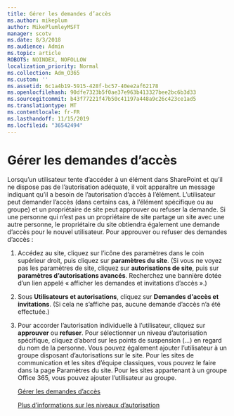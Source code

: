```yaml
---
title: Gérer les demandes d’accès
ms.author: mikeplum
author: MikePlumleyMSFT
manager: scotv
ms.date: 8/3/2018
ms.audience: Admin
ms.topic: article
ROBOTS: NOINDEX, NOFOLLOW
localization_priority: Normal
ms.collection: Adm_O365
ms.custom: ''
ms.assetid: 6c1a4b19-5915-428f-bc57-40ee2af62178
ms.openlocfilehash: 90dfe7323b5f0ae37e963b413327bee2bc6b3d33
ms.sourcegitcommit: b43f77221f47b50c41197a448a9c26c423ce1ad5
ms.translationtype: MT
ms.contentlocale: fr-FR
ms.lasthandoff: 11/15/2019
ms.locfileid: "36542494"
---
```

# <a name="manage-access-requests"></a>Gérer les demandes d’accès

Lorsqu’un utilisateur tente d’accéder à un élément dans SharePoint et qu’il ne dispose pas de l’autorisation adéquate, il voit apparaître un message indiquant qu’il a besoin de l’autorisation d’accès à l’élément. L’utilisateur peut demander l’accès (dans certains cas, à l’élément spécifique ou au groupe) et un propriétaire de site peut approuver ou refuser la demande. Si une personne qui n’est pas un propriétaire de site partage un site avec une autre personne, le propriétaire du site obtiendra également une demande d’accès pour le nouvel utilisateur. Pour approuver ou refuser des demandes d’accès :
  
1. Accédez au site, cliquez sur l’icône des paramètres dans le coin supérieur droit, puis cliquez sur **paramètres du site**. (Si vous ne voyez pas les paramètres de site, cliquez sur **autorisations de site**, puis sur **paramètres d’autorisations avancés**. Recherchez une bannière dotée d’un lien appelé « afficher les demandes et invitations d’accès ».)
    
2. Sous **Utilisateurs et autorisations**, cliquez sur **Demandes d'accès et invitations**. (Si cela ne s’affiche pas, aucune demande d’accès n’a été effectuée.)
    
3. Pour accorder l’autorisation individuelle à l’utilisateur, cliquez sur **approuver** ou **refuser**. Pour sélectionner un niveau d’autorisation spécifique, cliquez d’abord sur les points de suspension (...) en regard du nom de la personne. Vous pouvez également ajouter l’utilisateur à un groupe disposant d’autorisations sur le site. Pour les sites de communication et les sites d’équipe classiques, vous pouvez le faire dans la page Paramètres du site. Pour les sites appartenant à un groupe Office 365, vous pouvez ajouter l’utilisateur au groupe.
    
    [Gérer les demandes d’accès](https://go.microsoft.com/fwlink/?linkid=2008747)
    
    [Plus d’informations sur les niveaux d’autorisation](https://go.microsoft.com/fwlink/?linkid=867071)
    

